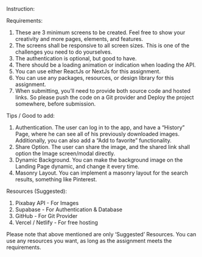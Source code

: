 Instruction:

Requirements:

1. These are 3 minimum screens to be created. Feel free to show your creativity and more pages, elements, and features.
2. The screens shall be responsive to all screen sizes. This is one of the challenges you need to do yourselves.
3. The authentication is optional, but good to have.
4. There should be a loading animation or indication when loading the API.
5. You can use either ReactJs or NextJs for this assignment.
6. You can use any packages, resources, or design library for this assignment.
7. When submitting, you’ll need to provide both source code and hosted links. So please push the code on a Git provider and Deploy the project somewhere, before submission.

Tips / Good to add:

1. Authentication. The user can log in to the app, and have a “History” Page, where he can see all of his previously downloaded images. Additionally, you can also add a “Add to favorite” functionality.
2. Share Option. The user can share the image, and the shared link shall option the Image screen/modal directly.
3. Dynamic Background. You can make the background image on the Landing Page dynamic, and change it every time.
4. Masonry Layout. You can implement a masonry layout for the search results, something like Pinterest.

Resources (Suggested):

1. Pixabay API - For Images
2. Supabase - For Authentication & Database
3. GitHub - For Git Provider
4. Vercel / Netlify - For free hosting

Please note that above mentioned are only ‘Suggested’ Resources.
You can use any resources you want, as long as the assignment meets the requirements.
